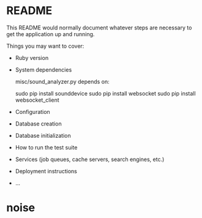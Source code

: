 # README

This README would normally document whatever steps are necessary to get the
application up and running.

Things you may want to cover:

* Ruby version

* System dependencies

  misc/sound_analyzer.py depends on:

  sudo pip install sounddevice
  sudo pip install websocket
  sudo pip install websocket_client


* Configuration

* Database creation

* Database initialization

* How to run the test suite

* Services (job queues, cache servers, search engines, etc.)

* Deployment instructions

* ...
# noise

